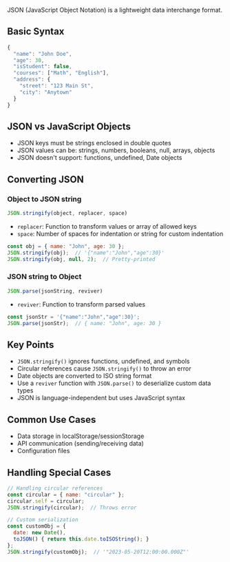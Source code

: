 JSON (JavaScript Object Notation) is a lightweight data interchange format.
## Basic Syntax

```javascript
{
  "name": "John Doe",
  "age": 30,
  "isStudent": false,
  "courses": ["Math", "English"],
  "address": {
    "street": "123 Main St",
    "city": "Anytown"
  }
}
```

## JSON vs JavaScript Objects

- JSON keys must be strings enclosed in double quotes
- JSON values can be: strings, numbers, booleans, null, arrays, objects
- JSON doesn't support: functions, undefined, Date objects

## Converting JSON
### Object to JSON string

```javascript
JSON.stringify(object, replacer, space)
```

- `replacer`: Function to transform values or array of allowed keys
- `space`: Number of spaces for indentation or string for custom indentation

```javascript
const obj = { name: "John", age: 30 };
JSON.stringify(obj);  // '{"name":"John","age":30}'
JSON.stringify(obj, null, 2);  // Pretty-printed
```

### JSON string to Object

```javascript
JSON.parse(jsonString, reviver)
```

- `reviver`: Function to transform parsed values

```javascript
const jsonStr = '{"name":"John","age":30}';
JSON.parse(jsonStr);  // { name: "John", age: 30 }
```

## Key Points

- `JSON.stringify()` ignores functions, undefined, and symbols
- Circular references cause `JSON.stringify()` to throw an error
- Date objects are converted to ISO string format
- Use a `reviver` function with `JSON.parse()` to deserialize custom data types
- JSON is language-independent but uses JavaScript syntax
## Common Use Cases

- Data storage in localStorage/sessionStorage
- API communication (sending/receiving data)
- Configuration files

## Handling Special Cases

```javascript
// Handling circular references
const circular = { name: "circular" };
circular.self = circular;
JSON.stringify(circular);  // Throws error

// Custom serialization
const customObj = { 
  date: new Date(),
  toJSON() { return this.date.toISOString(); }
};
JSON.stringify(customObj);  // '"2023-05-20T12:00:00.000Z"'
```